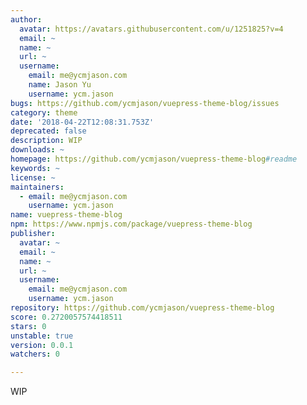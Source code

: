 ```yaml
---
author:
  avatar: https://avatars.githubusercontent.com/u/1251825?v=4
  email: ~
  name: ~
  url: ~
  username:
    email: me@ycmjason.com
    name: Jason Yu
    username: ycm.jason
bugs: https://github.com/ycmjason/vuepress-theme-blog/issues
category: theme
date: '2018-04-22T12:08:31.753Z'
deprecated: false
description: WIP
downloads: ~
homepage: https://github.com/ycmjason/vuepress-theme-blog#readme
keywords: ~
license: ~
maintainers:
  - email: me@ycmjason.com
    username: ycm.jason
name: vuepress-theme-blog
npm: https://www.npmjs.com/package/vuepress-theme-blog
publisher:
  avatar: ~
  email: ~
  name: ~
  url: ~
  username:
    email: me@ycmjason.com
    username: ycm.jason
repository: https://github.com/ycmjason/vuepress-theme-blog
score: 0.2720057574418511
stars: 0
unstable: true
version: 0.0.1
watchers: 0

---
```


WIP
